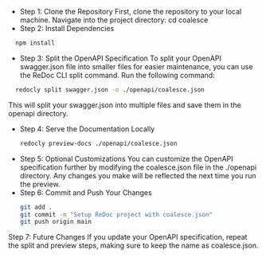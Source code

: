 * Step 1: Clone the Repository
First, clone the repository to your local machine.
Navigate into the project directory: cd coalesce
* Step 2: Install Dependencies
```bash
  npm install
```

* Step 3: Split the OpenAPI Specification
To split your OpenAPI swagger.json file into smaller files for easier maintenance, you can use the ReDoc CLI split command.
Run the following command:
```bash
  redocly split swagger.json -o ./openapi/coalesce.json
```
This will split your swagger.json into multiple files and save them in the openapi directory.
* Step 4: Serve the Documentation Locally
  ```bash 
  redocly preview-docs ./openapi/coalesce.json
  ```
* Step 5: Optional Customizations
You can customize the OpenAPI specification further by modifying the coalesce.json file in the ./openapi directory. Any changes you make will be reflected the next time you run the preview.
* Step 6: Commit and Push Your Changes
   ```bash 
  git add .
  git commit -m "Setup ReDoc project with coalesce.json"
  git push origin main
  ```
Step 7: Future Changes
If you update your OpenAPI specification, repeat the split and preview steps, making sure to keep the name as coalesce.json.


